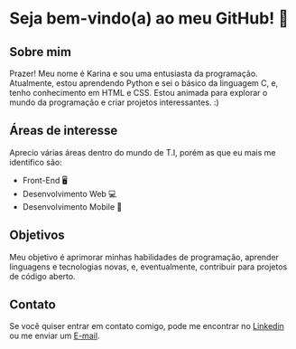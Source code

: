 # Seja bem-vindo(a) ao meu GitHub! 👾
## Sobre mim

Prazer! Meu nome é Karina e sou uma entusiasta da programação. 
Atualmente, estou aprendendo Python e sei o básico da linguagem C, e, tenho conhecimento em HTML e CSS. Estou animada para explorar o mundo da programação e criar projetos interessantes. :)

## Áreas de interesse

Aprecio várias áreas dentro do mundo de T.I, porém as que eu mais me identifico são:

- Front-End 🖥️
- Desenvolvimento Web 💻
- Desenvolvimento Mobile 📱

## Objetivos

Meu objetivo é aprimorar minhas habilidades de programação, aprender linguagens e tecnologias novas, e, eventualmente, contribuir para projetos de código aberto.

## Contato

Se você quiser entrar em contato comigo, pode me encontrar no [Linkedin](https://www.linkedin.com/in/karina-costa-094308238) ou me enviar um [E-mail](kaahcamposcosta@gmail.com).
